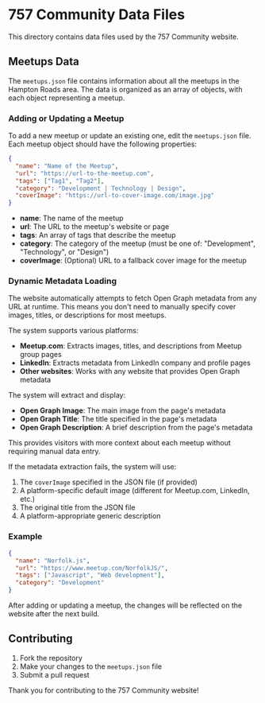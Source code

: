 # 757 Community Data Files

This directory contains data files used by the 757 Community website.

## Meetups Data

The `meetups.json` file contains information about all the meetups in the Hampton Roads area. The data is organized as an array of objects, with each object representing a meetup.

### Adding or Updating a Meetup

To add a new meetup or update an existing one, edit the `meetups.json` file. Each meetup object should have the following properties:

```json
{
  "name": "Name of the Meetup",
  "url": "https://url-to-the-meetup.com",
  "tags": ["Tag1", "Tag2"],
  "category": "Development | Technology | Design",
  "coverImage": "https://url-to-cover-image.com/image.jpg"
}
```

- **name**: The name of the meetup
- **url**: The URL to the meetup's website or page
- **tags**: An array of tags that describe the meetup
- **category**: The category of the meetup (must be one of: "Development", "Technology", or "Design")
- **coverImage**: (Optional) URL to a fallback cover image for the meetup

### Dynamic Metadata Loading

The website automatically attempts to fetch Open Graph metadata from any URL at runtime. This means you don't need to manually specify cover images, titles, or descriptions for most meetups.

The system supports various platforms:
- **Meetup.com**: Extracts images, titles, and descriptions from Meetup group pages
- **LinkedIn**: Extracts metadata from LinkedIn company and profile pages
- **Other websites**: Works with any website that provides Open Graph metadata

The system will extract and display:
- **Open Graph Image**: The main image from the page's metadata
- **Open Graph Title**: The title specified in the page's metadata
- **Open Graph Description**: A brief description from the page's metadata

This provides visitors with more context about each meetup without requiring manual data entry.

If the metadata extraction fails, the system will use:
1. The `coverImage` specified in the JSON file (if provided)
2. A platform-specific default image (different for Meetup.com, LinkedIn, etc.)
3. The original title from the JSON file
4. A platform-appropriate generic description

### Example

```json
{
  "name": "Norfolk.js",
  "url": "https://www.meetup.com/NorfolkJS/",
  "tags": ["Javascript", "Web development"],
  "category": "Development"
}
```

After adding or updating a meetup, the changes will be reflected on the website after the next build.

## Contributing

1. Fork the repository
2. Make your changes to the `meetups.json` file
3. Submit a pull request

Thank you for contributing to the 757 Community website! 